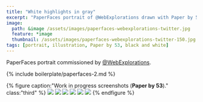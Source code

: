 ```yaml
---
title: "White highlights in gray"
excerpt: "PaperFaces portrait of @WebExplorations drawn with Paper by 53 on an iPad."
image: 
  path: &image /assets/images/paperfaces-webexplorations-twitter.jpg 
  feature: *image
  thumbnail: /assets/images/paperfaces-webexplorations-twitter-150.jpg
tags: [portrait, illustration, Paper by 53, black and white]
---
```


PaperFaces portrait commissioned by [@WebExplorations](https://twitter.com/webexplorations).

{% include boilerplate/paperfaces-2.md %}

{% figure caption:"Work in progress screenshots (**Paper by 53**)." class:"third" %}
[![](/assets/images/paperfaces-webexplorations-process-1-600.jpg)](/assets/images/paperfaces-webexplorations-process-1-lg.jpg)
[![](/assets/images/paperfaces-webexplorations-process-2-600.jpg)](/assets/images/paperfaces-webexplorations-process-2-lg.jpg)
[![](/assets/images/paperfaces-webexplorations-process-3-600.jpg)](/assets/images/paperfaces-webexplorations-process-3-lg.jpg)
[![](/assets/images/paperfaces-webexplorations-process-4-600.jpg)](/assets/images/paperfaces-webexplorations-process-4-lg.jpg)
[![](/assets/images/paperfaces-webexplorations-process-5-600.jpg)](/assets/images/paperfaces-webexplorations-process-5-lg.jpg)
[![](/assets/images/paperfaces-webexplorations-process-6-600.jpg)](/assets/images/paperfaces-webexplorations-process-6-lg.jpg)
{% endfigure %}
